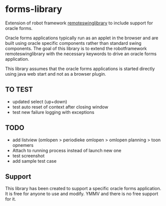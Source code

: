 # forms-library
Extension of robot framework [remoteswinglibrary](https://github.com/robotframework/remoteswinglibrary) to include support for oracle forms.

Oracle forms applications typically run as an applet in the browser and are built using oracle specific components rather than standard swing components.
The goal of this library is to extend the robotframework remoteswinglibrary with the necessary keywords to drive an oracle forms application.

This library assumes that the oracle forms applications is started directly using java web start and not as a browser plugin.


## TO TEST
* updated select (up+down)
* test auto reset of context after closing window
* test new failure logging with exceptions

## TODO
* add listview (omlopen > periodieke omlopen > omlopen planning > toon opnemers
* Attach to running process instead of launch new one
* test screenshot
* add sample test case

## Support

This library has been created to support a specific oracle forms application.
It is free for anyone to use and modify. YMMV and there is no free support for it.